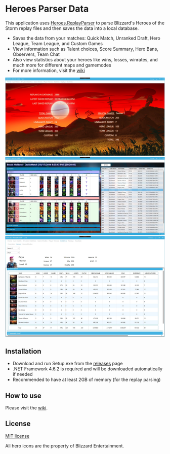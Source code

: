 # Heroes Parser Data
This application uses [Heroes.ReplayParser](https://github.com/koliva8245/Heroes.ReplayParser) to parse Blizzard's Heroes of the Storm replay files and then saves the data into a local database.  
- Saves the data from your matches: Quick Match, Unranked Draft, Hero League, Team League, and Custom Games
- View information such as Talent choices, Score Summary, Hero Bans, Observers, Team Chat
- Also view statistics about your heroes like wins, losses, winrates, and much more for different maps and gamemodes
- For more information, visit the [wiki](https://github.com/koliva8245/HeroesParserData/wiki)

![HeroesParserData](/HeroesParserData/Resources/Images/HeroesParserData_1_2_0.jpg)
![HeroesParserData](/HeroesParserData/Resources/Images/HeroesParserData_QM_1_2_0.jpg)
![HeroesParserData](/HeroesParserData/Resources/Images/HeroesParserData_Stats_1_2_0.jpg)

## Installation
- Download and run Setup.exe from the [releases](https://github.com/koliva8245/HeroesParserData/releases) page
- .NET Framework 4.6.2 is required and will be downloaded automatically if needed
- Recommended to have at least 2GB of memory (for the replay parsing)

## How to use
Please visit the [wiki](https://github.com/koliva8245/HeroesParserData/wiki).

## License
[MIT license](/LICENSE.txt)

All hero icons are the property of Blizzard Entertainment.
